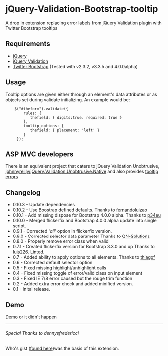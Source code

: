 jQuery-Validation-Bootstrap-tooltip
===================================

A drop in extension replacing error labels from jQuery Validation plugin with Twitter Bootstrap tooltips

Requirements
-------------
* [jQuery](http://jquery.com/)
* [jQuery Validation](http://jqueryvalidation.org/)
* [Twitter Bootstrap](http://getbootstrap.com/) (Tested with v2.3.2, v3.3.5 and 4.0.0alpha)

Usage
------
Tooltip options are given either through an element's data attributes or as objects set during validate initializing.  An example would be:

        $("#theform").validate({
            rules: {
               thefield: { digits:true, required: true }
            },
            tooltip_options: {
               thefield: { placement: 'left' }
            }
         });

ASP MVC developers
-------
There is an equivalent project that caters to jQuery Validation Unobtrusive, [johnnyreilly/jQuery.Validation.Unobtrusive.Native](https://github.com/johnnyreilly/jQuery.Validation.Unobtrusive.Native) and also provides [tooltip errors](http://johnnyreilly.github.io/jQuery.Validation.Unobtrusive.Native/AdvancedDemo/Tooltip.html)

Changelog
-----
* 0.10.3 - Update dependencies
* 0.10.2 - Use Boostrap defined defaults.  Thanks to [fernandoluizao](https://github.com/fernandoluizao)
* 0.10.1 - Add missing dispose for Bootstrap 4.0.0 alpha.  Thanks to [p34eu](https://github.com/p34eu)
* 0.10.0 - Merged flickerfix and Bootstrap 4.0.0 alpha update into single script.
* 0.9.1 - Corrected '_all_' option in flickerfix version.
* 0.9.0 - Corrected selector data parameter Thanks to [QN-Solutions](https://github.com/QN-Solutions)
* 0.8.0 - Properly remove error class when valid
* 0.7.1 - Created flickerfix version for Bootstrap 3.3.0 and up  Thanks to [luis226](https://github.com/luis226). Linted.
* 0.7 -   Added ability to apply options to all elements. Thanks to [thiagof](https://github.com/thiagof)
* 0.6 -   Corrected default selector option
* 0.5 -   Fixed missing highlight/unhighlight calls
* 0.4 -   Fixed missing toggle of error/valid class on input element  
* 0.3 -   Fixed IE 7/8 error caused but the rouge trim function
* 0.2 -   Added extra error check and added minified version.
* 0.1 -   Inital release.

Demo
-----
[Demo](http://thrilleratplay.github.io/jquery-validation-bootstrap-tooltip/) or it didn't happen

* * *
###### Special Thanks to dennysfredericci
Who's gist ([found here](https://gist.github.com/dennysfredericci/3030983))was the basis of this extension.
